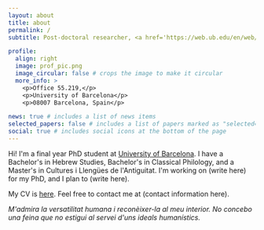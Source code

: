 ```yaml
---
layout: about
title: about
permalink: /
subtitle: Post-doctoral researcher, <a href='https://web.ub.edu/en/web/ub/'>University of Barcelona</a>.

profile:
  align: right
  image: prof_pic.png
  image_circular: false # crops the image to make it circular
  more_info: >
    <p>Office 55.219,</p>
    <p>University of Barcelona</p>
    <p>08007 Barcelona, Spain</p>

news: true # includes a list of news items
selected_papers: false # includes a list of papers marked as "selected={true}"
social: true # includes social icons at the bottom of the page
---
```


Hi! I'm a final year PhD student at [University of Barcelona](https://web.ub.edu/en/web/ub/). I have a Bachelor's in Hebrew Studies, Bachelor's in Classical Philology, and a Master's in Cultures i Llengües de l'Antiguitat. I'm working on (write here) for my PhD, and I plan to (write here). 

My CV is [here](_pages/cv.md). Feel free to contact me at (contact information here).



 <i> M'admira la versatilitat humana i reconèixer-la al meu interior. No concebo una feina que no estigui al servei d'uns ideals humanístics. </i>